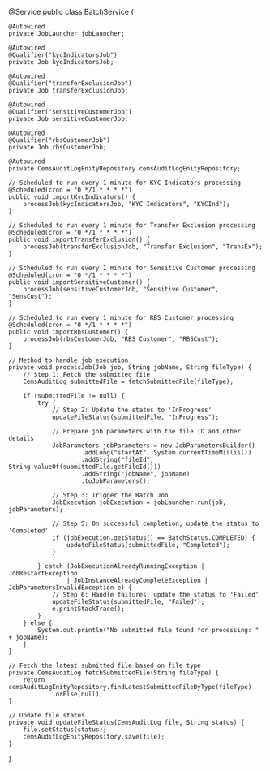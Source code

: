 @Service
public class BatchService {

    @Autowired
    private JobLauncher jobLauncher;

    @Autowired
    @Qualifier("kycIndicatorsJob")
    private Job kycIndicatorsJob;

    @Autowired
    @Qualifier("transferExclusionJob")
    private Job transferExclusionJob;

    @Autowired
    @Qualifier("sensitiveCustomerJob")
    private Job sensitiveCustomerJob;

    @Autowired
    @Qualifier("rbsCustomerJob")
    private Job rbsCustomerJob;

    @Autowired
    private CemsAuditLogEnityRepository cemsAuditLogEnityRepository;

    // Scheduled to run every 1 minute for KYC Indicators processing
    @Scheduled(cron = "0 */1 * * * *")
    public void importKycIndicators() {
        processJob(kycIndicatorsJob, "KYC Indicators", "KYCInd");
    }

    // Scheduled to run every 1 minute for Transfer Exclusion processing
    @Scheduled(cron = "0 */1 * * * *")
    public void importTransferExclusion() {
        processJob(transferExclusionJob, "Transfer Exclusion", "TransEx");
    }

    // Scheduled to run every 1 minute for Sensitive Customer processing
    @Scheduled(cron = "0 */1 * * * *")
    public void importSensitiveCustomer() {
        processJob(sensitiveCustomerJob, "Sensitive Customer", "SensCust");
    }

    // Scheduled to run every 1 minute for RBS Customer processing
    @Scheduled(cron = "0 */1 * * * *")
    public void importRbsCustomer() {
        processJob(rbsCustomerJob, "RBS Customer", "RBSCust");
    }

    // Method to handle job execution
    private void processJob(Job job, String jobName, String fileType) {
        // Step 1: Fetch the submitted file
        CemsAuditLog submittedFile = fetchSubmittedFile(fileType);

        if (submittedFile != null) {
            try {
                // Step 2: Update the status to 'InProgress'
                updateFileStatus(submittedFile, "InProgress");

                // Prepare job parameters with the file ID and other details
                JobParameters jobParameters = new JobParametersBuilder()
                        .addLong("startAt", System.currentTimeMillis())
                        .addString("fileId", String.valueOf(submittedFile.getFileId()))
                        .addString("jobName", jobName)
                        .toJobParameters();

                // Step 3: Trigger the Batch Job
                JobExecution jobExecution = jobLauncher.run(job, jobParameters);

                // Step 5: On successful completion, update the status to 'Completed'
                if (jobExecution.getStatus() == BatchStatus.COMPLETED) {
                    updateFileStatus(submittedFile, "Completed");
                }

            } catch (JobExecutionAlreadyRunningException | JobRestartException
                    | JobInstanceAlreadyCompleteException | JobParametersInvalidException e) {
                // Step 6: Handle failures, update the status to 'Failed'
                updateFileStatus(submittedFile, "Failed");
                e.printStackTrace();
            }
        } else {
            System.out.println("No submitted file found for processing: " + jobName);
        }
    }

    // Fetch the latest submitted file based on file type
    private CemsAuditLog fetchSubmittedFile(String fileType) {
        return cemsAuditLogEnityRepository.findLatestSubmittedFileByType(fileType)
                .orElse(null);
    }

    // Update file status
    private void updateFileStatus(CemsAuditLog file, String status) {
        file.setStatus(status);
        cemsAuditLogEnityRepository.save(file);
    }
}
